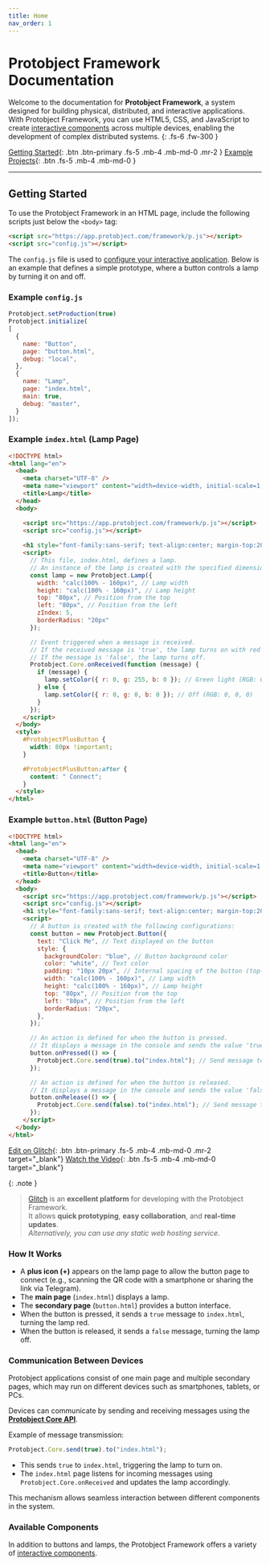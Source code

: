 ```yaml
---
title: Home
nav_order: 1
---
```


# Protobject Framework Documentation

Welcome to the documentation for **Protobject Framework**, a system designed for building physical, distributed, and interactive applications. With Protobject Framework, you can use HTML5, CSS, and JavaScript to create [interactive components](components.md) across multiple devices, enabling the development of complex distributed systems.
{: .fs-6 .fw-300 }

[Getting Started](#getting-started){: .btn .btn-primary .fs-5 .mb-4 .mb-md-0 .mr-2 }
[Example Projects](demo.md){: .btn .fs-5 .mb-4 .mb-md-0 }


---

## Getting Started

To use the Protobject Framework in an HTML page, include the following scripts just below the `<body>` tag:

```html
<script src="https://app.protobject.com/framework/p.js"></script>
<script src="config.js"></script>
```

The `config.js` file is used to [configure your interactive application](configuration.md). Below is an example that defines a simple prototype, where a button controls a lamp by turning it on and off.

### Example `config.js`

```javascript
Protobject.setProduction(true)
Protobject.initialize(
[
  { 
    name: "Button",
    page: "button.html",
    debug: "local",
  },
  { 
    name: "Lamp",
    page: "index.html",
    main: true,
    debug: "master",
  }
]);
```

### Example `index.html` (Lamp Page)

```html
<!DOCTYPE html>
<html lang="en">
  <head>
    <meta charset="UTF-8" />
    <meta name="viewport" content="width=device-width, initial-scale=1.0" />
    <title>Lamp</title>
  </head>
  <body>

    <script src="https://app.protobject.com/framework/p.js"></script>
    <script src="config.js"></script>
    
    <h1 style="font-family:sans-serif; text-align:center; margin-top:20px">This is the lamp</h1>
    <script>
      // This file, index.html, defines a lamp.
      // An instance of the lamp is created with the specified dimensions and position.
      const lamp = new Protobject.Lamp({
        width: "calc(100% - 160px)", // Lamp width
        height: "calc(100% - 160px)", // Lamp height
        top: "80px", // Position from the top
        left: "80px", // Position from the left
        zIndex: 5,
        borderRadius: "20px"
      });

      // Event triggered when a message is received.
      // If the received message is 'true', the lamp turns on with red light.
      // If the message is 'false', the lamp turns off.
      Protobject.Core.onReceived(function (message) {
        if (message) {
          lamp.setColor({ r: 0, g: 255, b: 0 }); // Green light (RGB: 0, 255, 0)
        } else {
          lamp.setColor({ r: 0, g: 0, b: 0 }); // Off (RGB: 0, 0, 0)
        }
      });
    </script>
  </body>
  <style>
    #ProtobjectPlusButton {
      width: 80px !important;
    }

    #ProtobjectPlusButton:after {
      content: " Connect";
    }
  </style>
</html>
```

### Example `button.html` (Button Page)

```html
<!DOCTYPE html>
<html lang="en">
  <head>
    <meta charset="UTF-8" />
    <meta name="viewport" content="width=device-width, initial-scale=1.0" />
    <title>Button</title>
  </head>
  <body>
    <script src="https://app.protobject.com/framework/p.js"></script>
    <script src="config.js"></script>
    <h1 style="font-family:sans-serif; text-align:center; margin-top:20px">This is the button</h1>
    <script>
      // A button is created with the following configurations:
      const button = new Protobject.Button({
        text: "Click Me", // Text displayed on the button
        style: {
          backgroundColor: "blue", // Button background color
          color: "white", // Text color
          padding: "10px 20px", // Internal spacing of the button (top-bottom, left-right)
          width: "calc(100% - 160px)", // Lamp width
          height: "calc(100% - 160px)", // Lamp height
          top: "80px", // Position from the top
          left: "80px", // Position from the left
          borderRadius: "20px",
        },
      });

      // An action is defined for when the button is pressed.
      // It displays a message in the console and sends the value 'true' to the "index.html" file.
      button.onPressed(() => {
        Protobject.Core.send(true).to("index.html"); // Send message to the file
      });

      // An action is defined for when the button is released.
      // It displays a message in the console and sends the value 'false' to the "index.html" file.
      button.onRelease(() => {
        Protobject.Core.send(false).to("index.html"); // Send message to the file
      });
    </script>
  </body>
</html>

```

[Edit on Glitch](https://glitch.com/edit/#!/protobject-basic-framework){: .btn .btn-primary .fs-5 .mb-4 .mb-md-0 .mr-2 target="_blank"}
[Watch the Video](https://github.com/user-attachments/assets/1f7bdf5d-e470-4a5d-a778-e3f7843a685c){: .btn .fs-5 .mb-4 .mb-md-0 target="_blank"}


{: .note }
> [Glitch](https://glitch.com) is an **excellent platform** for developing with the Protobject Framework.  
> It allows **quick prototyping**, **easy collaboration**, and **real-time updates**.  
> *Alternatively, you can use any static web hosting service.*





### How It Works

- A **plus icon (+)** appears on the lamp page to allow the button page to connect (e.g., scanning the QR code with a smartphone or sharing the link via Telegram).
- The **main page** (`index.html`) displays a lamp.
- The **secondary page** (`button.html`) provides a button interface.
- When the button is pressed, it sends a `true` message to `index.html`, turning the lamp red.
- When the button is released, it sends a `false` message, turning the lamp off.


### Communication Between Devices

Protobject applications consist of one main page and multiple secondary pages, which may run on different devices such as smartphones, tablets, or PCs.

Devices can communicate by sending and receiving messages using the **[Protobject Core API](communication.md)**.

Example of message transmission:

```javascript
Protobject.Core.send(true).to("index.html");
```

- This sends `true` to `index.html`, triggering the lamp to turn on.
- The `index.html` page listens for incoming messages using `Protobject.Core.onReceived` and updates the lamp accordingly.

This mechanism allows seamless interaction between different components in the system.

### Available Components

In addition to buttons and lamps, the Protobject Framework offers a variety of [interactive components](components.html).
